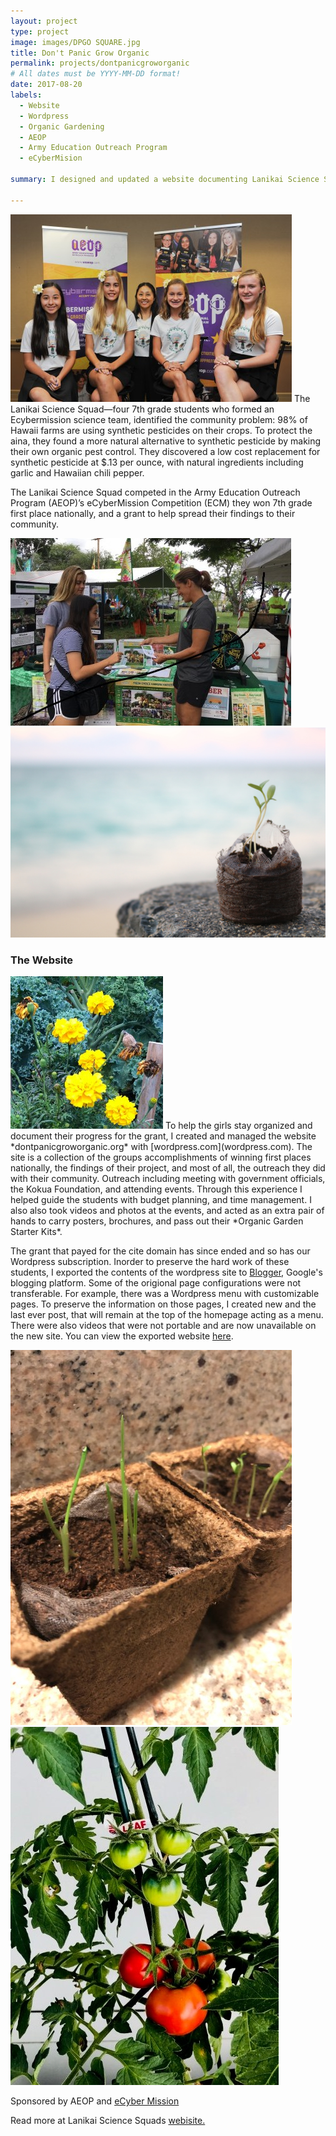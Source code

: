 ```yaml
---
layout: project
type: project
image: images/DPGO SQUARE.jpg
title: Don't Panic Grow Organic 
permalink: projects/dontpanicgroworganic
# All dates must be YYYY-MM-DD format!
date: 2017-08-20
labels:
  - Website
  - Wordpress
  - Organic Gardening
  - AEOP 
  - Army Education Outreach Program
  - eCyberMision

summary: I designed and updated a website documenting Lanikai Science Squad team’s fulfillment of their grant requirements.

---
```

<img class="ui medium right floated rounded image" src="../images/DPGO0.jpg">
The Lanikai Science Squad—four 7th grade students who formed an Ecybermission science team, identified the community problem: 98% of Hawaii farms are using synthetic pesticides on their crops. To protect the aina, they found a more natural alternative to synthetic pesticide by making their own organic pest control. They discovered a low cost replacement for synthetic pesticide at $.13 per ounce, with natural ingredients including garlic and Hawaiian chili pepper. 

The Lanikai Science Squad competed in the Army Education Outreach Program (AEOP)’s eCyberMission Competition (ECM) they won 7th grade first place nationally, and a grant to help spread their findings to their community. 

<div class="ui small rounded images">
  <img class="ui image" src="../images/DPGO 4.0.jpg">
  <img class="ui image" src="../images/DPGO 5.jpg">
</div>


### The Website 
<img class="ui tiny left circular floated image" src="../images/DPGO 2.0.png"> 
To help the girls stay organized and document their progress for the grant, I created and managed the website *dontpanicgroworganic.org* with [wordpress.com](wordpress.com). The site is a collection of the groups accomplishments of winning first places nationally, the findings of their project, and most of all, the outreach they did with their community. Outreach including meeting with government officials, the Kokua Foundation, and attending events. Through this experience I helped guide the students with budget planning, and time management. I also also took videos and photos at the events, and acted as an extra pair of hands to carry posters, brochures, and pass out their *Organic Garden Starter Kits*. 

The grant that payed for the cite domain has since ended and so has our Wordpress subscription. Inorder to preserve the hard work of these students, I exported the contents of the wordpress site to [Blogger](https://dontpanicgroworganic.blogspot.com/), Google's blogging platform. Some of the origional page configurations were not transferable. For example, there was a Wordpress menu with customizable pages. To preserve the information on those pages, I created new and the last ever post, that will remain at the top of the homepage acting as a menu. There were also videos that were not portable and are now unavailable on the new site. You can view the exported website [here](https://dontpanicgroworganic.blogspot.com/). 

<div class="ui small rounded images">
  <img class="ui image" src="../images/DPGO 1.jpeg">
  <img class="ui image" src="../images/DPGO 3.0.jpg">
</div>



Sponsored by AEOP and [eCyber Mission](www.ecybermission.com)

Read more at Lanikai Science Squads [webisite.](https://dontpanicgroworganic.blogspot.com/)




